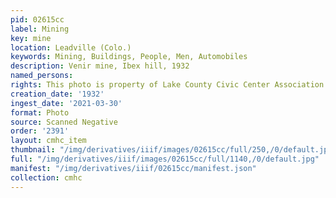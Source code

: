 ```yaml
---
pid: 02615cc
label: Mining
key: mine
location: Leadville (Colo.)
keywords: Mining, Buildings, People, Men, Automobiles
description: Venir mine, Ibex hill, 1932
named_persons: 
rights: This photo is property of Lake County Civic Center Association.
creation_date: '1932'
ingest_date: '2021-03-30'
format: Photo
source: Scanned Negative
order: '2391'
layout: cmhc_item
thumbnail: "/img/derivatives/iiif/images/02615cc/full/250,/0/default.jpg"
full: "/img/derivatives/iiif/images/02615cc/full/1140,/0/default.jpg"
manifest: "/img/derivatives/iiif/02615cc/manifest.json"
collection: cmhc
---
```

